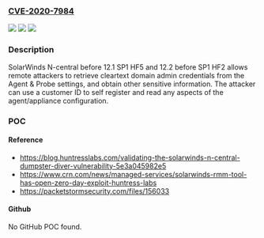 ### [CVE-2020-7984](https://cve.mitre.org/cgi-bin/cvename.cgi?name=CVE-2020-7984)
![](https://img.shields.io/static/v1?label=Product&message=n%2Fa&color=blue)
![](https://img.shields.io/static/v1?label=Version&message=n%2Fa&color=blue)
![](https://img.shields.io/static/v1?label=Vulnerability&message=n%2Fa&color=brighgreen)

### Description

SolarWinds N-central before 12.1 SP1 HF5 and 12.2 before SP1 HF2 allows remote attackers to retrieve cleartext domain admin credentials from the Agent & Probe settings, and obtain other sensitive information. The attacker can use a customer ID to self register and read any aspects of the agent/appliance configuration.

### POC

#### Reference
- https://blog.huntresslabs.com/validating-the-solarwinds-n-central-dumpster-diver-vulnerability-5e3a045982e5
- https://www.crn.com/news/managed-services/solarwinds-rmm-tool-has-open-zero-day-exploit-huntress-labs
- https://packetstormsecurity.com/files/156033

#### Github
No GitHub POC found.

